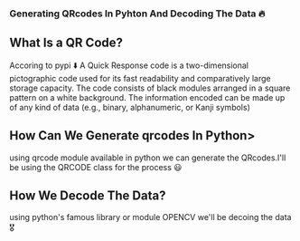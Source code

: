 ### Generating QRcodes In Pyhton And Decoding The Data 🔥

## What Is a QR Code?
Accoring to pypi ⬇️
A Quick Response code is a two-dimensional pictographic code used for its fast readability and comparatively large storage capacity. The code consists of black modules arranged in a square pattern on a white background. The information encoded can be made up of any kind of data (e.g., binary, alphanumeric, or Kanji symbols)

## How Can We Generate qrcodes In Python>

using qrcode module available in python we can generate the QRcodes.I'll be using the QRCODE class for the process 😃

## How We Decode The Data?

using python's famous library or module OPENCV we'll be decoing the data 🎖️